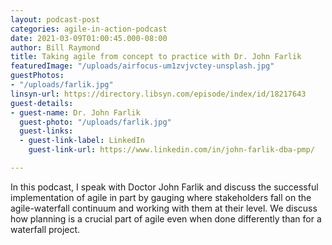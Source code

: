 ```yaml
---
layout: podcast-post
categories: agile-in-action-podcast
date: 2021-03-09T01:00:45.000-08:00
author: Bill Raymond
title: Taking agile from concept to practice with Dr. John Farlik
featuredImage: "/uploads/airfocus-um1zvjvctey-unsplash.jpg"
guestPhotos:
- "/uploads/farlik.jpg"
linsyn-url: https://directory.libsyn.com/episode/index/id/18217643
guest-details:
- guest-name: Dr. John Farlik
  guest-photo: "/uploads/farlik.jpg"
  guest-links:
  - guest-link-label: LinkedIn
    guest-link-url: https://www.linkedin.com/in/john-farlik-dba-pmp/

---
```

In this podcast, I speak with Doctor John Farlik and discuss the successful implementation of agile in part by gauging where stakeholders fall on the agile-waterfall continuum and working with them at their level. We discuss how planning is a crucial part of agile even when done differently than for a waterfall project.